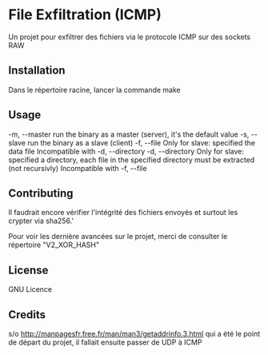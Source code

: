 # File Exfiltration (ICMP)

Un projet pour exfiltrer des fichiers via le protocole ICMP sur des sockets RAW

## Installation

Dans le répertoire racine, lancer la commande make

## Usage

-m, --master
    run the binary as a master (server), it's the default value
-s, --slave <Master IP>
    run the binary as a slave (client)
-f, --file <file path>
    Only for slave: specified the data file
    Incompatible with -d, --directory
-d, --directory <directory path>
    Only for slave: specified a directory, each file in the specified
    directory must be extracted (not recursivly)
    Incompatible with -f, --file

## Contributing

Il faudrait encore vérifier l'intégrité des fichiers envoyés et surtout les crypter via  sha256.'

Pour voir les dernière avancées sur le projet, merci de consulter le répertoire "V2_XOR_HASH" 

## License

GNU Licence

## Credits

s/o http://manpagesfr.free.fr/man/man3/getaddrinfo.3.html qui a été le point de départ du projet, il fallait ensuite passer de UDP à ICMP
